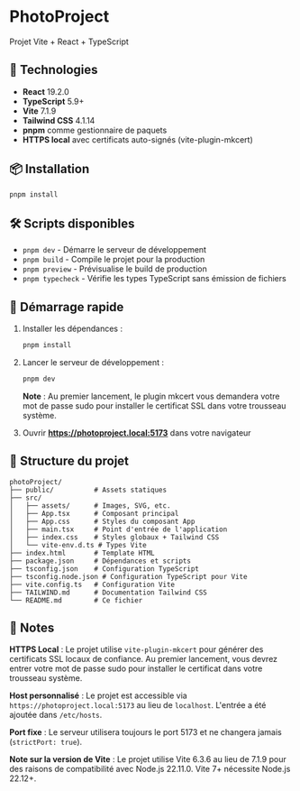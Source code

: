 # PhotoProject

Projet Vite + React + TypeScript

## 🚀 Technologies

- **React** 19.2.0
- **TypeScript** 5.9+
- **Vite** 7.1.9
- **Tailwind CSS** 4.1.14
- **pnpm** comme gestionnaire de paquets
- **HTTPS local** avec certificats auto-signés (vite-plugin-mkcert)

## 📦 Installation

```bash
pnpm install
```

## 🛠️ Scripts disponibles

- `pnpm dev` - Démarre le serveur de développement
- `pnpm build` - Compile le projet pour la production
- `pnpm preview` - Prévisualise le build de production
- `pnpm typecheck` - Vérifie les types TypeScript sans émission de fichiers

## 🏃 Démarrage rapide

1. Installer les dépendances :
   ```bash
   pnpm install
   ```

2. Lancer le serveur de développement :
   ```bash
   pnpm dev
   ```
   **Note** : Au premier lancement, le plugin mkcert vous demandera votre mot de passe sudo pour installer le certificat SSL dans votre trousseau système.

3. Ouvrir **https://photoproject.local:5173** dans votre navigateur

## 📁 Structure du projet

```
photoProject/
├── public/          # Assets statiques
├── src/
│   ├── assets/      # Images, SVG, etc.
│   ├── App.tsx      # Composant principal
│   ├── App.css      # Styles du composant App
│   ├── main.tsx     # Point d'entrée de l'application
│   ├── index.css    # Styles globaux + Tailwind CSS
│   └── vite-env.d.ts # Types Vite
├── index.html       # Template HTML
├── package.json     # Dépendances et scripts
├── tsconfig.json    # Configuration TypeScript
├── tsconfig.node.json # Configuration TypeScript pour Vite
├── vite.config.ts   # Configuration Vite
├── TAILWIND.md      # Documentation Tailwind CSS
└── README.md        # Ce fichier
```

## 📝 Notes

**HTTPS Local** : Le projet utilise `vite-plugin-mkcert` pour générer des certificats SSL locaux de confiance. Au premier lancement, vous devrez entrer votre mot de passe sudo pour installer le certificat dans votre trousseau système.

**Host personnalisé** : Le projet est accessible via `https://photoproject.local:5173` au lieu de `localhost`. L'entrée a été ajoutée dans `/etc/hosts`.

**Port fixe** : Le serveur utilisera toujours le port 5173 et ne changera jamais (`strictPort: true`).

**Note sur la version de Vite** : Le projet utilise Vite 6.3.6 au lieu de 7.1.9 pour des raisons de compatibilité avec Node.js 22.11.0. Vite 7+ nécessite Node.js 22.12+.

